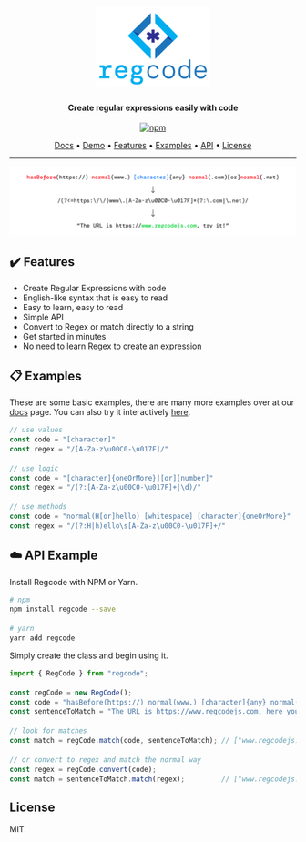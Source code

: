 
<h1 align="center">
  <br>
  <a href="http://www.regcodejs.com"><img src="https://raw.githubusercontent.com/banjo/regcode/main/docs/static/regcode-logo-text.svg" alt="Regcode logo" width="200"></a>
</h1>

<h4 align="center">Create regular expressions easily with code</h4>

<p align="center">
  <a href="https://badge.fury.io/js/regcode">
    <img src="https://badge.fury.io/js/regcode.svg"
         alt="npm">
  </a>
</p>


<p align="center">
  <a href="https://docs.regcodejs.com" target="_blank">Docs</a> •
  <a href="https://www.regcodejs.com" target="_blank">Demo</a> •
  <a href="#heavy_check_mark-features">Features</a> •
  <a href="#examples">Examples</a> •
  <a href="#cloud-api-example">API</a> •
  <a href="#license">License</a>
</p>

---


![screenshot](https://raw.githubusercontent.com/banjo/regcode/main/docs/static/regcode-light.svg)


## :heavy_check_mark: Features

* Create Regular Expressions with code
* English-like syntax that is easy to read
* Easy to learn, easy to read
* Simple API
* Convert to Regex or match directly to a string
* Get started in minutes
* No need to learn Regex to create an expression

## :clipboard: Examples

These are some basic examples, there are many more examples over at our [docs](https://docs.regcodejs.com) page. You can also try it interactively [here](https://www.regcodejs.com).


```ts
// use values
const code = "[character]"
const regex = "/[A-Za-z\u00C0-\u017F]/"

// use logic
const code = "[character]{oneOrMore}][or][number]"
const regex = "/(?:[A-Za-z\u00C0-\u017F]+|\d)/"

// use methods
const code = "normal(H[or]hello) [whitespace] [character]{oneOrMore}"
const regex = "/(?:H|h)ello\s[A-Za-z\u00C0-\u017F]+/"
```

## :cloud: API Example

Install Regcode with NPM or Yarn.

```bash
# npm
npm install regcode --save

# yarn
yarn add regcode

```

Simply create the class and begin using it.

```ts
import { RegCode } from "regcode";

const regCode = new RegCode();
const code = "hasBefore(https://) normal(www.) [character]{any} normal(.com)[or]normal(.net)";
const sentenceToMatch = "The URL is https://www.regcodejs.com, here you go!";

// look for matches
const match = regCode.match(code, sentenceToMatch); // ["www.regcodejs.com"]

// or convert to regex and match the normal way
const regex = regCode.convert(code);
const match = sentenceToMatch.match(regex);         // ["www.regcodejs.com"]
```

## License

MIT
